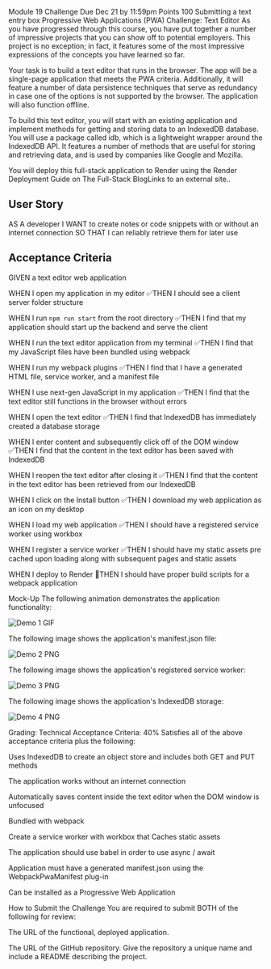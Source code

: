 Module 19 Challenge
Due Dec 21 by 11:59pm Points 100 Submitting a text entry box
Progressive Web Applications (PWA) Challenge: Text Editor
As you have progressed through this course, you have put together a number of impressive projects that you can show off to potential employers. This project is no exception; in fact, it features some of the most impressive expressions of the concepts you have learned so far.

Your task is to build a text editor that runs in the browser. The app will be a single-page application that meets the PWA criteria. Additionally, it will feature a number of data persistence techniques that serve as redundancy in case one of the options is not supported by the browser. The application will also function offline.

To build this text editor, you will start with an existing application and implement methods for getting and storing data to an IndexedDB database. You will use a package called idb, which is a lightweight wrapper around the IndexedDB API. It features a number of methods that are useful for storing and retrieving data, and is used by companies like Google and Mozilla.

You will deploy this full-stack application to Render using the Render Deployment Guide on The Full-Stack BlogLinks to an external site..

## User Story
AS A developer
I WANT to create notes or code snippets with or without an internet connection
SO THAT I can reliably retrieve them for later use

## Acceptance Criteria
GIVEN a text editor web application

WHEN I open my application in my editor
✅THEN I should see a client server folder structure

WHEN I run `npm run start` from the root directory
✅THEN I find that my application should start up the backend and serve the client

WHEN I run the text editor application from my terminal
✅THEN I find that my JavaScript files have been bundled using webpack

WHEN I run my webpack plugins
✅THEN I find that I have a generated HTML file, service worker, and a manifest file

WHEN I use next-gen JavaScript in my application
✅THEN I find that the text editor still functions in the browser without errors

WHEN I open the text editor
✅THEN I find that IndexedDB has immediately created a database storage

WHEN I enter content and subsequently click off of the DOM window
✅THEN I find that the content in the text editor has been saved with IndexedDB

WHEN I reopen the text editor after closing it
✅THEN I find that the content in the text editor has been retrieved from our IndexedDB

WHEN I click on the Install button
✅THEN I download my web application as an icon on my desktop

WHEN I load my web application
✅THEN I should have a registered service worker using workbox

WHEN I register a service worker
✅THEN I should have my static assets pre cached upon loading along with subsequent pages and static assets

WHEN I deploy to Render
🚧THEN I should have proper build scripts for a webpack application

Mock-Up
The following animation demonstrates the application functionality:

![Demo 1 GIF](demo1.gif)

The following image shows the application's manifest.json file:

![Demo 2 PNG](demo2.png)

The following image shows the application's registered service worker:

![Demo 3 PNG](demo3.png)

The following image shows the application's IndexedDB storage:

![Demo 4 PNG](assets/demo4.png)


Grading:
Technical Acceptance Criteria: 40%
Satisfies all of the above acceptance criteria plus the following:

Uses IndexedDB to create an object store and includes both GET and PUT methods

The application works without an internet connection

Automatically saves content inside the text editor when the DOM window is unfocused

Bundled with webpack

Create a service worker with workbox that Caches static assets

The application should use babel in order to use async / await

Application must have a generated manifest.json using the WebpackPwaManifest plug-in

Can be installed as a Progressive Web Application

How to Submit the Challenge
You are required to submit BOTH of the following for review:

The URL of the functional, deployed application.

The URL of the GitHub repository. Give the repository a unique name and include a README describing the project.